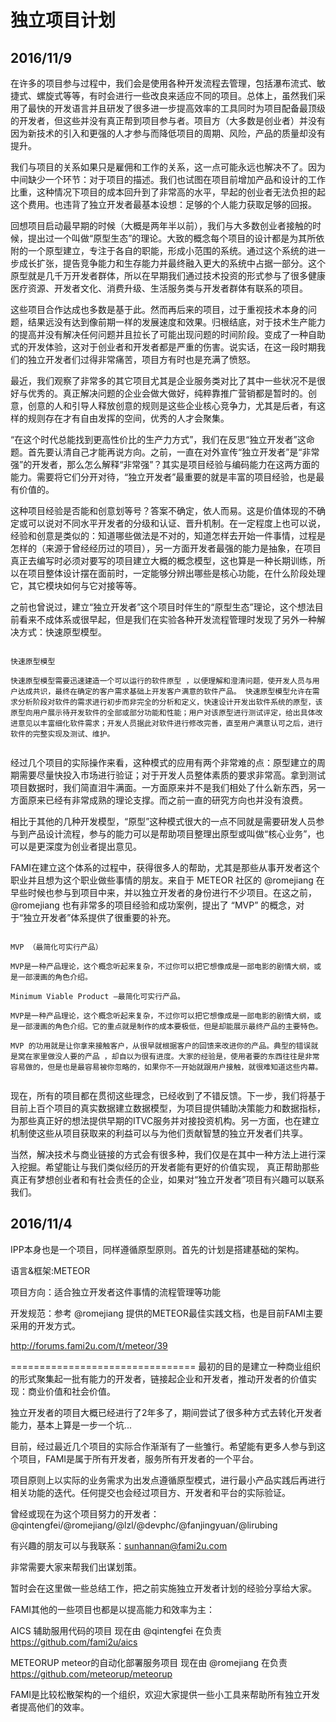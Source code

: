 # 独立项目计划 


2016/11/9
------------------------------

在许多的项目参与过程中，我们会是使用各种开发流程去管理，包括瀑布流式、敏捷式、螺旋式等等，有时会进行一些改良来适应不同的项目。总体上，虽然我们采用了最快的开发语言并且研发了很多进一步提高效率的工具同时为项目配备最顶级的开发者，但这些并没有真正帮到项目参与者。项目方（大多数是创业者）并没有因为新技术的引入和更强的人才参与而降低项目的周期、风险，产品的质量却没有提升。

我们与项目的关系如果只是雇佣和工作的关系，这一点可能永远也解决不了。因为中间缺少一个环节：对于项目的描述。我们也试图在项目前增加产品和设计的工作比重，这种情况下项目的成本回升到了非常高的水平，早起的创业者无法负担的起这个费用。也违背了独立开发者最基本设想：足够的个人能力获取足够的回报。

回想项目启动最早期的时候（大概是两年半以前），我们与大多数创业者接触的时候，提出过一个叫做“原型生态”的理论。大致的概念每个项目的设计都是为其所依附的一个原型建立，专注于各自的职能，形成小范围的系统。通过这个系统的进一步成长扩张，提告竞争能力和生存能力并最终融入更大的系统中占据一部分。这个原型就是几千万开发者群体，所以在早期我们通过技术投资的形式参与了很多健康医疗资源、开发者文化、消费升级、生活服务类与开发者群体有联系的项目。

这些项目合作达成也多数是基于此。然而再后来的项目，过于重视技术本身的问题，结果远没有达到像前期一样的发展速度和效果。归根结底，对于技术生产能力的提高并没有解决任何问题并且拉长了可能出现问题的时间阶段。变成了一种自助式的开发体验，这对于创业者和开发者都是严重的伤害。说实话，在这一段时期我们的独立开发者们过得非常痛苦，项目方有时也是充满了愤怒。

最近，我们观察了非常多的其它项目尤其是企业服务类对比了其中一些状况不是很好与优秀的。真正解决问题的企业会做大做好，纯粹靠推广营销都是暂时的。创意，创意的人和引导人释放创意的规则是这些企业核心竞争力，尤其是后者，有这样的规则存在才有自由发挥的空间，优秀的人才会聚集。

“在这个时代总能找到更高性价比的生产力方式”，我们在反思“独立开发者”这命题。首先要认清自己才能再说方向。之前，一直在对外宣传“独立开发者”是“非常强”的开发者，那么怎么解释“非常强”？其实是项目经验与编码能力在这两方面的能力。需要将它们分开对待，“独立开发者”最重要的就是丰富的项目经验，也是最有价值的。

这种项目经验是否能和创意划等号？答案不确定，依人而易。这是价值体现的不确定或可以说对不同水平开发者的分级和认证、晋升机制。在一定程度上也可以说，经验和创意是类似的：知道哪些做法是不对的，知道怎样去开始一件事情，过程是怎样的（来源于曾经经历过的项目），另一方面开发者最强的能力是抽象，在项目真正去编写时必须对要写的项目建立大概的概念模型，这也算是一种长期训练，所以在项目整体设计摆在面前时，一定能够分辨出哪些是核心功能，在什么阶段处理它，其它模块如何与它对接等等。

之前也曾说过，建立“独立开发者”这个项目时伴生的“原型生态”理论，这个想法目前看来不成体系或很早起，但是我们在实验各种开发流程管理时发现了另外一种解决方式：快速原型模型。


`````

快速原型模型

快速原型模型需要迅速建造一个可以运行的软件原型 ，以便理解和澄清问题，使开发人员与用户达成共识，最终在确定的客户需求基础上开发客户满意的软件产品。 快速原型模型允许在需求分析阶段对软件的需求进行初步而非完全的分析和定义，快速设计开发出软件系统的原型，该原型向用户展示待开发软件的全部或部分功能和性能；用户对该原型进行测试评定，给出具体改进意见以丰富细化软件需求；开发人员据此对软件进行修改完善，直至用户满意认可之后，进行软件的完整实现及测试、维护。


`````

经过几个项目的实际操作来看，这种模式的应用有两个非常难的点：原型建立的周期需要尽量快投入市场进行验证；对于开发人员整体素质的要求非常高。拿到测试项目数据时，我们简直泪牛满面。一方面原来并不是我们相处了什么新东西，另一方面原来已经有非常成熟的理论支撑。而之前一直的研究方向也并没有浪费。

相比于其他的几种开发模型，“原型”这种模式很大的一点不同就是需要研发人员参与到产品设计流程，参与的能力可以是帮助项目整理出原型或叫做“核心业务”，也可以是更深度为创业者提出意见。

FAMI在建立这个体系的过程中，获得很多人的帮助，尤其是那些从事开发者这个职业并且想为这个职业做些事情的朋友。来自于 METEOR 社区的 @romejiang 在早些时候也参与到项目中来，并以独立开发者的身份进行不少项目。在这之前，@romejiang 也有非常多的项目经验和成功案例，提出了 “MVP” 的概念，对于“独立开发者”体系提供了很重要的补充。


````

MVP （最简化可实行产品）

MVP是一种产品理论，这个概念听起来复杂，不过你可以把它想像成是一部电影的剧情大纲，或是一部漫画的角色介绍。

Minimum Viable Product –最简化可实行产品。

MVP是一种产品理论，这个概念听起来复杂，不过你可以把它想像成是一部电影的剧情大纲，或是一部漫画的角色介绍。它的重点就是制作的成本要极低，但是却能展示最终产品的主要特色。

MVP 的功用就是让你拿来接触客户，从很早就根据客户的回馈来改进你的产品。典型的错误就是窝在家里做没人要的产品 ，却自以为很有进度。大家的经验是，使用者要的东西往往是非常容易做的，但是也是最容易被你忽略的，如果你不一开始就跟用户接触，就很难知道这些内幕。


````

现在，所有的项目都在贯彻这些理念，已经收到了不错反馈。下一步，我们将基于目前上百个项目的真实数据建立数据模型，为项目提供辅助决策能力和数据指标，为那些真正好的想法提供早期的ITVC服务并对接投资机构。另一方面，也在建立机制使这些从项目获取来的利益可以与为他们贡献智慧的独立开发者们共享。

当然，解决技术与商业链接的方式会有很多种，我们仅是在其中一种方法上进行深入挖掘。希望能让与我们类似经历的开发者能有更好的价值实现， 真正帮助那些真正有梦想创业者和有社会责任的企业，如果对“独立开发者”项目有兴趣可以联系我们。





2016/11/4
------------------------------

IPP本身也是一个项目，同样遵循原型原则。首先的计划是搭建基础的架构。

语言&框架:METEOR

项目方向：适合独立开发者这件事情的流程管理等功能

开发规范：参考 @romejiang 提供的METEOR最佳实践文档，也是目前FAMI主要采用的开发方式。

http://forums.fami2u.com/t/meteor/39

================================
最初的目的是建立一种商业组织的形式聚集起一批有能力的开发者，链接起企业和开发者，推动开发者的价值实现：商业价值和社会价值。

独立开发者的项目大概已经进行了2年多了，期间尝试了很多种方式去转化开发者能力，基本上算是一步一个坑...

目前，经过最近几个项目的实际合作渐渐有了一些雏行。希望能有更多人参与到这个项目，FAMI是属于所有开发者，服务所有开发者的一个平台。

项目原则上以实际的业务需求为出发点遵循原型模式，进行最小产品实践后再进行相关功能的迭代。任何提交也会经过项目方、开发者和平台的实际验证。

曾经或现在为这个项目努力的开发者：@qintengfei/@romejiang/@lzl/@devphc/@fanjingyuan/@lirubing

有兴趣的朋友可以与我联系：sunhannan@fami2u.com

非常需要大家来帮我们出谋划策。

暂时会在这里做一些总结工作，把之前实施独立开发者计划的经验分享给大家。

FAMI其他的一些项目也都是以提高能力和效率为主：

AICS 辅助服用代码的项目 现在由 @qintengfei 在负责 
https://github.com/fami2u/aics

METEORUP meteor的自动化部署服务项目 现在由 @romejiang 在负责
https://github.com/meteorup/meteorup


FAMI是比较松散架构的一个组织，欢迎大家提供一些小工具来帮助所有独立开发者提高他们的效率。